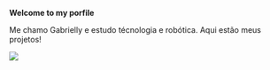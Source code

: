 **Welcome to my porfile**

 Me chamo Gabrielly e estudo técnologia e robótica. Aqui estão meus projetos!

![](https://media.tenor.com/dAAxy59vLmAAAAAM/dazai-dazai-osamu.gif)
